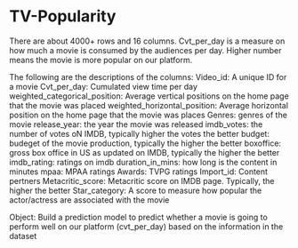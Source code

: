 # TV-Popularity
There are about 4000+ rows and 16 columns. Cvt_per_day is a measure on how much a movie is consumed by the audiences per day. Higher number means the movie is more popular on our platform.

The following are the descriptions of the columns:
Video_id: A unique ID for a movie
Cvt_per_day: Cumulated view time per day
weighted_categorical_position: Average vertical positions on the home page that the movie was placed
weighted_horizontal_position: Average horizontal position on the home page that the movie was places
Genres: genres of the movie
release_year: the year the movie was released
imdb_votes: the number of votes oN IMDB, typically higher the votes the better
budget: budeget of the movie production, typically the higher the better
boxoffice: gross box  office in US as updated on IMDB, typically the higher the better
imdb_rating: ratings on imdb
duration_in_mins: how long is the content in minutes
mpaa: MPAA ratings
Awards: TVPG ratings
Import_id: Content pertners
Metacritic_score: Metacritic score on IMDB page. Typically, the higher the better
Star_category: A score to measure how popular the actor/actress are associated with the movie


Object: Build a prediction model to predict whether a movie is going to perform well on our platform (cvt_per_day) based on the information in the dataset

